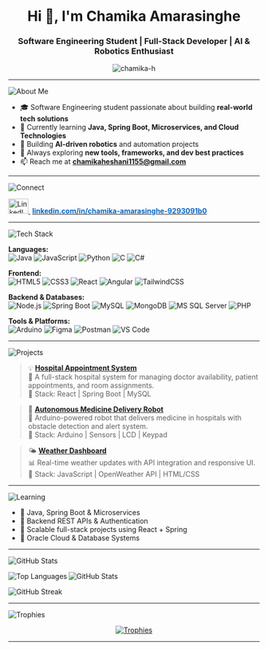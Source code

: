 <h1 align="center">Hi 👋, I'm Chamika Amarasinghe</h1>
<h3 align="center">Software Engineering Student | Full-Stack Developer | AI & Robotics Enthusiast</h3>

<p align="center">
  <img src="https://komarev.com/ghpvc/?username=chamika-h&label=Profile%20views&color=0e75b6&style=flat" alt="chamika-h" />
</p>

---

![About Me](https://img.shields.io/badge/-ABOUT%20ME-0A66C2?style=for-the-badge&logo=about.me&logoColor=white)

- 🎓 Software Engineering student passionate about building **real-world tech solutions**
- 🌱 Currently learning **Java, Spring Boot, Microservices, and Cloud Technologies**
- 🤖 Building **AI-driven robotics** and automation projects
- 🚀 Always exploring **new tools, frameworks, and dev best practices**
- 📫 Reach me at **chamikaheshani1155@gmail.com**

---

![Connect](https://img.shields.io/badge/-CONNECT%20WITH%20ME-0A66C2?style=for-the-badge&logo=linkedin&logoColor=white)

<p align="left">
  <a href="https://linkedin.com/in/chamika-amarasinghe-9293091b0" target="_blank">
    <img src="https://raw.githubusercontent.com/rahuldkjain/github-profile-readme-generator/master/src/images/icons/Social/linked-in-alt.svg" alt="LinkedIn" height="30" width="40" />
  </a>
  &nbsp;<a href="https://linkedin.com/in/chamika-amarasinghe-9293091b0" target="_blank"><strong style="color:#0A66C2;">linkedin.com/in/chamika-amarasinghe-9293091b0</strong></a>
</p>

---

![Tech Stack](https://img.shields.io/badge/-TECH%20STACK-0A66C2?style=for-the-badge&logo=code&logoColor=white)

**Languages:**  
![Java](https://img.shields.io/badge/Java-007396?style=for-the-badge&logo=java&logoColor=white)
![JavaScript](https://img.shields.io/badge/JavaScript-F7DF1E?style=for-the-badge&logo=javascript&logoColor=black)
![Python](https://img.shields.io/badge/Python-3776AB?style=for-the-badge&logo=python&logoColor=white)
![C](https://img.shields.io/badge/C-00599C?style=for-the-badge&logo=c&logoColor=white)
![C#](https://img.shields.io/badge/C%23-239120?style=for-the-badge&logo=c-sharp&logoColor=white)

**Frontend:**  
![HTML5](https://img.shields.io/badge/HTML-E34F26?style=for-the-badge&logo=html5&logoColor=white)
![CSS3](https://img.shields.io/badge/CSS-1572B6?style=for-the-badge&logo=css3&logoColor=white)
![React](https://img.shields.io/badge/React-20232A?style=for-the-badge&logo=react&logoColor=61DAFB)
![Angular](https://img.shields.io/badge/Angular-DD0031?style=for-the-badge&logo=angular&logoColor=white)
![TailwindCSS](https://img.shields.io/badge/TailwindCSS-38B2AC?style=for-the-badge&logo=tailwind-css&logoColor=white)

**Backend & Databases:**  
![Node.js](https://img.shields.io/badge/Node.js-339933?style=for-the-badge&logo=node.js&logoColor=white)
![Spring Boot](https://img.shields.io/badge/Spring_Boot-6DB33F?style=for-the-badge&logo=spring-boot&logoColor=white)
![MySQL](https://img.shields.io/badge/MySQL-4479A1?style=for-the-badge&logo=mysql&logoColor=white)
![MongoDB](https://img.shields.io/badge/MongoDB-47A248?style=for-the-badge&logo=mongodb&logoColor=white)
![MS SQL Server](https://img.shields.io/badge/SQL%20Server-CC2927?style=for-the-badge&logo=microsoft-sql-server&logoColor=white)
![PHP](https://img.shields.io/badge/PHP-777BB4?style=for-the-badge&logo=php&logoColor=white)

**Tools & Platforms:**  
![Arduino](https://img.shields.io/badge/Arduino-00979D?style=for-the-badge&logo=arduino&logoColor=white)
![Figma](https://img.shields.io/badge/Figma-F24E1E?style=for-the-badge&logo=figma&logoColor=white)
![Postman](https://img.shields.io/badge/Postman-FF6C37?style=for-the-badge&logo=postman&logoColor=white)
![VS Code](https://img.shields.io/badge/VS%20Code-007ACC?style=for-the-badge&logo=visual-studio-code&logoColor=white)

---

![Projects](https://img.shields.io/badge/-FEATURED%20PROJECTS-0A66C2?style=for-the-badge&logo=github&logoColor=white)

> 💡 **[Hospital Appointment System](https://github.com/chamika-h/hospital-appointment-system)**  
> 🏥 A full-stack hospital system for managing doctor availability, patient appointments, and room assignments.  
> 🔧 Stack: React | Spring Boot | MySQL

> 🤖 **[Autonomous Medicine Delivery Robot](https://github.com/chamika-h/medicine-delivery-robot)**  
> 🚗 Arduino-powered robot that delivers medicine in hospitals with obstacle detection and alert system.  
> 🔧 Stack: Arduino | Sensors | LCD | Keypad

> 🌤️ **[Weather Dashboard](https://github.com/chamika-h/weather-dashboard)**  
> 📊 Real-time weather updates with API integration and responsive UI.  
> 🔧 Stack: JavaScript | OpenWeather API | HTML/CSS


---

![Learning](https://img.shields.io/badge/-CURRENTLY%20LEARNING-0A66C2?style=for-the-badge&logo=gradle&logoColor=white)

- 🔸 Java, Spring Boot & Microservices  
- 🔸 Backend REST APIs & Authentication  
- 🔸 Scalable full-stack projects using React + Spring  
- 🔸 Oracle Cloud & Database Systems  

---

![GitHub Stats](https://img.shields.io/badge/-GITHUB%20STATS-0A66C2?style=for-the-badge&logo=github&logoColor=white)

<p>
  <img align="left" src="https://github-readme-stats.vercel.app/api/top-langs?username=chamika-h&show_icons=true&locale=en&layout=compact&theme=gruvbox" alt="Top Languages" />
</p>

<p>
  <img align="center" src="https://github-readme-stats.vercel.app/api?username=chamika-h&show_icons=true&locale=en&theme=gruvbox" alt="GitHub Stats" />
</p>

<p>
  <img align="center" src="https://github-readme-streak-stats.herokuapp.com/?user=chamika-h&theme=gruvbox" alt="GitHub Streak" />
</p>

---

![Trophies](https://img.shields.io/badge/-TROPHIES-0A66C2?style=for-the-badge&logo=medal&logoColor=white)

<p align="center">
  <a href="https://github.com/ryo-ma/github-profile-trophy">
    <img src="https://github-profile-trophy.vercel.app/?username=chamika-h&theme=gruvbox&row=1&column=7" alt="Trophies" />
  </a>
</p>

---

